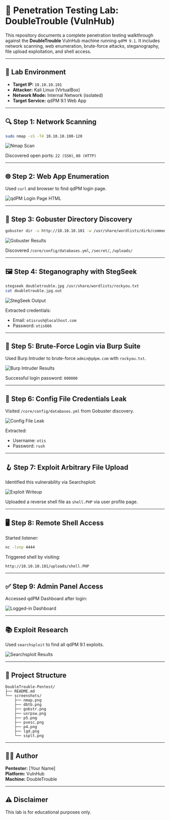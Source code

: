 

# 🔐 Penetration Testing Lab: DoubleTrouble (VulnHub)

This repository documents a complete penetration testing walkthrough against the **DoubleTrouble** VulnHub machine running `qdPM 9.1`. It includes network scanning, web enumeration, brute-force attacks, steganography, file upload exploitation, and shell access.

---

## 🧭 Lab Environment

- **Target IP:** `10.10.10.101`
- **Attacker:** Kali Linux (VirtualBox)
- **Network Mode:** Internal Network (isolated)
- **Target Service:** qdPM 9.1 Web App

---

## 🔍 Step 1: Network Scanning

```bash
sudo nmap -sS -T4 10.10.10.100-120
```
![Nmap Scan](screenshots/nmap.png)

Discovered open ports: `22 (SSH)`, `80 (HTTP)`

---

## 🌐 Step 2: Web App Enumeration

Used `curl` and browser to find qdPM login page.

![qdPM Login Page HTML](screenshots/dbtb.png)

---

## 📂 Step 3: Gobuster Directory Discovery

```bash
gobuster dir -u http://10.10.10.101 -w /usr/share/wordlists/dirb/common.txt -x php,html,txt -t 30
```
![Gobuster Results](screenshots/gobstr.png)

Discovered `/core/config/databases.yml`, `/secret/`, `/uploads/`

---

## 🖼️ Step 4: Steganography with StegSeek

```bash
stegseek doubletrouble.jpg /usr/share/wordlists/rockyou.txt
cat doubletrouble.jpg.out
```
![StegSeek Output](screenshots/usrpsw.png)

Extracted credentials:
- Email: `otisrush@localhost.com`
- Password: `otis666`

---

## 🔐 Step 5: Brute-Force Login via Burp Suite

Used Burp Intruder to brute-force `admin@qdpm.com` with `rockyou.txt`.

![Burp Intruder Results](screenshots/p5.png)

Successful login password: `000000`

---

## 📜 Step 6: Config File Credentials Leak

Visited `/core/config/databases.yml` from Gobuster discovery.

![Config File Leak](screenshots/pvesc.png)

Extracted:
- Username: `otis`
- Password: `rush`

---

## 🪝 Step 7: Exploit Arbitrary File Upload

Identified this vulnerability via Searchsploit:

![Exploit Writeup](screenshots/p4.png)

Uploaded a reverse shell file as `shell.PHP` via user profile page.

---

## 🖥️ Step 8: Remote Shell Access

Started listener:
```bash
nc -lvnp 4444
```

Triggered shell by visiting:
```
http://10.10.10.101/uploads/shell.PHP
```

---

## ✅ Step 9: Admin Panel Access

Accessed qdPM Dashboard after login:

![Logged-in Dashboard](screenshots/lgd.png)

---

## 📚 Exploit Research

Used `searchsploit` to find all qdPM 9.1 exploits.

![Searchsploit Results](screenshots/ssplt.png)

---

## 📁 Project Structure

```
DoubleTrouble-Pentest/
├── README.md
└── screenshots/
    ├── nmap.png
    ├── dbtb.png
    ├── gobstr.png
    ├── usrpsw.png
    ├── p5.png
    ├── pvesc.png
    ├── p4.png
    ├── lgd.png
    └── ssplt.png
```

---

## 👨‍💻 Author

**Pentester:** [Your Name]  
**Platform:** VulnHub  
**Machine:** DoubleTrouble

---

## ⚠️ Disclaimer

This lab is for educational purposes only.
